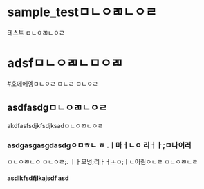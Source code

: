 ﻿# sample_testㅁㄴㅇㄻㄴㅇㄹ
테스트 ㅁㄴㅇㄻㄴㅇㄹ
# adsfㅁㄴㅇㄻㄴㅁㅇㄻ
#호에에엥ㅁㄴㅇㄹ ㅁㄴㄹ ㅁㄴㅇㄹ
## asdfasdgㅁㄴㅇㄻㄴㅇㄹ
akdfasfsdjkfsdjksadㅁㄴㅇㄻㄴㅇㄹ
### asdgasgasgdasdgㅇㅁㅎㄴ ㅎ .ㅣ마ㅓㄴㅇ 리ㅓㅏ;ㅁ나이러

ㅁㄴㅇㄻㄴㅇ
ㅁㄴㅇㄹ;. ㅣㅏ모넝;리ㅏㅓㅗㅁ;ㅣㄴ어림ㅇㄴㄹ ㅁㄴㅇㄻㄴㄹ
#### asdlkfsdfjlkajsdf asd
